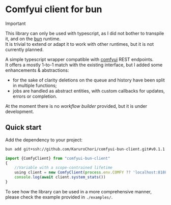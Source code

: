 # Comfyui client for bun

> [!IMPORTANT]  
> This library can only be used with typescript, as I did not bother to transpile it, and on the [bun](https://bun.sh/) runtime.  
> It is trivial to extend or adapt it to work with other runtimes, but it is not currently planned.

A simple typescript wrapper compatible with [comfyui](https://github.com/comfyanonymous/ComfyUI) REST endpoints.  
It offers a mostly 1-to-1 match with the existing interface, but I added some enhancements & abstractions:

- for the sake of clarity deletions on the queue and history have been split in multiple functions;
- jobs are handled as abstract entities, with custom callbacks for updates, errors or completion.

At the moment there is no _workflow builder_ provided, but it is under development.

## Quick start

Add the dependency to your project:

```bash
bun add git+ssh://github.com/KaruroChori/comfyui-bun-client.git#v0.1.1
```

```ts
import {ComfyClient} from "comfyui-bun-client"
{
    //Variable with a scope-contrained lifetime
    using client = new ComfyClient(process.env.COMFY ?? 'localhost:8188', { debug: true })
    console.log(await client.system_stats())
}
```

To see how the library can be used in a more comprehensive manner, please check the example provided in `./examples/`.
